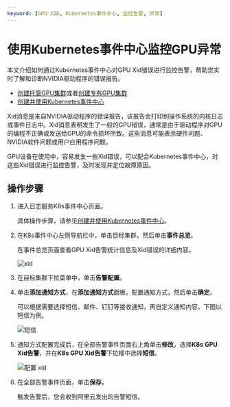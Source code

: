```yaml
---
keyword: [GPU XID, Kubernetes事件中心, 监控告警, 异常]
---
```


# 使用Kubernetes事件中心监控GPU异常

本文介绍如何通过Kubernetes事件中心对GPU Xid错误进行监控告警，帮助您实时了解和诊断NVIDIA驱动程序的错误报告。

-   [创建托管GPU集群](/cn.zh-CN/Kubernetes集群用户指南/GPU/NPU/创建异构计算集群/创建托管GPU集群.md)或者[创建专有GPU集群](/cn.zh-CN/Kubernetes集群用户指南/GPU/NPU/创建异构计算集群/创建专有GPU集群.md)
-   [创建并使用Kubernetes事件中心](/cn.zh-CN/应用中心（App）/K8S事件中心/创建并使用Kubernetes事件中心.md)

Xid消息是来自NVIDIA驱动程序的错误报告，该报告会打印到操作系统的内核日志或事件日志中。Xid消息表明发生了一般的GPU错误，通常是由于驱动程序对GPU的编程不正确或发送给GPU的命令损坏所致。这些消息可能表示硬件问题、NVIDIA软件问题或用户应用程序问题。

GPU设备在使用中，容易发生一些Xid错误，可以配合Kubernetes事件中心，对这些Xid错误进行监控告警，及时发现并定位故障原因。

## 操作步骤

1.  进入日志服务K8s事件中心页面。

    具体操作步骤，请参见[创建并使用Kubernetes事件中心](/cn.zh-CN/应用中心（App）/K8S事件中心/创建并使用Kubernetes事件中心.md)。

2.  在K8s事件中心左侧导航栏中，单击目标集群，然后单击**事件总览**。

    在事件总览页面查看GPU Xid告警统计信息及Xid错误的详细内容。

    ![xid](https://static-aliyun-doc.oss-accelerate.aliyuncs.com/assets/img/zh-CN/8875659951/p129877.png)

3.  在目标集群下拉菜单中，单击**告警配置**。

4.  单击**添加通知方式**，在**添加通知方式**面板，配置通知方式，然后单击**确定**。

    可以根据需要选择短信、邮件、钉钉等接收通知，再自定义通知内容，下图以短信为例。

    ![短信](https://static-aliyun-doc.oss-accelerate.aliyuncs.com/assets/img/zh-CN/8875659951/p129869.png)

5.  通知方式配置完成后，在全部告警事件页面右上角单击**修改**，选择**K8s GPU Xid告警**，并在**K8s GPU Xid告警**下拉框中选择**短信**。

    ![配置 xid](https://static-aliyun-doc.oss-accelerate.aliyuncs.com/assets/img/zh-CN/8875659951/p129887.png)

6.  在全部告警事件页面，单击**保存**。

    触发告警后，您会收到阿里云发出的告警短信。


